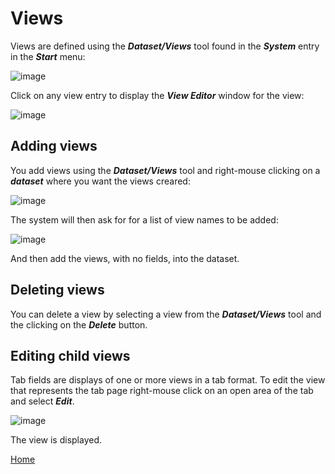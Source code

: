 # Views

Views are defined using the ***Dataset/Views*** tool found in the ***System*** entry in the ***Start***
menu:

![image](/images/Ds1.png)

Click on any view entry to display the ***View Editor*** window for the view:

![image](/images/Vw1.png)

## Adding views

You add views using the ***Dataset/Views*** tool and right-mouse clicking on a ***dataset*** where you want the 
views creared:

![image](/images/Va1.png)

The system will then ask for for a list of view names to be added:

![image](/images/Va2.png)

And then add the views, with no fields, into the dataset.

## Deleting views 

You can delete a view by selecting a view from the ***Dataset/Views*** tool and the clicking on the ***Delete***
button.

## Editing child views

Tab fields are displays of one or more views in a tab format.  To edit the view that represents the tab page
right-mouse click on an open area of the tab and select ***Edit***.

![image](/images/Vw2.png)

The view is displayed.

[Home](../README.md)
